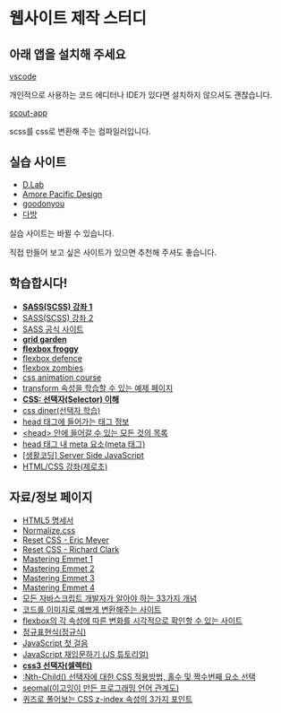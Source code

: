 # 웹사이트 제작 스터디

## 아래 앱을 설치해 주세요

[vscode](https://code.visualstudio.com)

개인적으로 사용하는 코드 에디터나 IDE가 있다면 설치하지 않으셔도 괜찮습니다.

[scout-app](https://scout-app.io)

scss를 css로 변환해 주는 컴파일러입니다.


## 실습 사이트

- [D.Lab](http://www.intermajor.com/d.lab/)
- [Amore Pacific Design](https://design.amorepacific.com)
- [goodonyou](https://goodonyou.eco)
- [다방](https://www.dabangapp.com)

실습 사이트는 바뀔 수 있습니다.

직접 만들어 보고 싶은 사이트가 있으면 추천해 주셔도 좋습니다.


## 학습합시다!

- **[SASS(SCSS) 강좌 1](https://heropy.blog/2018/01/31/sass/)**
- [SASS(SCSS) 강좌 2](https://velopert.com/1712)
- [SASS 공식 사이트](https://sass-guidelin.es/ko/)
- **[grid garden](http://cssgridgarden.com/#ko)**
- **[flexbox froggy](http://flexboxfroggy.com/#ko)**
- [flexbox defence](http://www.flexboxdefense.com/)
- [flexbox zombies](https://mastery.games/p/flexbox-zombies)
- [css animation course](https://css-animations.io/)
- [transform 속성을 학습할 수 있는 예제 페이지](https://codepen.io/rgy0409/pen/rQOrVe)
- **[CSS: 선택자(Selector) 이해](http://www.nextree.co.kr/p8468/)**
- [css diner(선택자 학습)](https://flukeout.github.io/)
- [head 태그에 들어가는 태그 정보](https://github.com/joshbuchea/HEAD)
- [\<head\> 안에 들어갈 수 있는 모든 것의 목록](https://github.com/Lutece/HEAD/blob/master/README.md)
- [head 태그 내 meta 요소(meta 태그)](http://webberstudy.com/html-css/html-3/meta-elements/)
- [\[생활코딩\] Server Side JavaScript](https://opentutorials.org/module/2026/11850)
- [HTML/CSS 강좌(제로초)](https://www.youtube.com/watch?v=ohpjJNal2lk&list=PLcqDmjxt30Rsb8Zpgbemt-NaCOjr2WIUj)


## 자료/정보 페이지

- [HTML5 명세서](https://html.spec.whatwg.org/multipage/)
- [Normalize.css](https://necolas.github.io/normalize.css/)
- [Reset CSS - Eric Meyer](https://meyerweb.com/eric/tools/css/reset/)
- [Reset CSS - Richard Clark](http://html5doctor.com/html-5-reset-stylesheet/)
- [Mastering Emmet 1](https://www.sitepoint.com/faster-workflow-mastering-emmet-part-1/)
- [Mastering Emmet 2](https://www.sitepoint.com/faster-workflow-mastering-emmet-part-2/)
- [Mastering Emmet 3](https://www.sitepoint.com/faster-workflow-mastering-emmet-part-3/)
- [Mastering Emmet 4](https://www.sitepoint.com/faster-workflow-mastering-emmet-part-4/)
- [모든 자바스크립트 개발자가 알아야 하는 33가지 개념](https://github.com/yjs03057/33-js-concepts)
- [코드를 이미지로 예쁘게 변환해주는 사이트](https://carbon.now.sh/)
- [flexbox의 각 속성에 따른 변화를 시각적으로 확인할 수 있는 사이트](https://flexbox.help/)
- [정규표현식(정규식)](https://opentutorials.org/course/743/6580)
- [JavaScript 첫 걸음](https://developer.mozilla.org/ko/docs/Learn/JavaScript/First_steps)
- [JavaScript 재입문하기 (JS ​튜토리얼)](https://developer.mozilla.org/ko/docs/A_re-introduction_to_JavaScript)
- **[css3 선택자(셀렉터)](https://techhtml.github.io/selectors/)**
- [:Nth-Child() 선택자에 대한 CSS 적용방법, 홀수 및 짝수번째 요소 선택](https://webisfree.com/2015-10-10/[css]-nth-child()-선택자에-대한-css-적용방법-홀수-및-짝수번째-요소-선택)
- [seomal(이고잉이 만든 프로그래밍 언어 관계도)](https://seomal.org/)
- [퀴즈로 풀어보는 CSS z-index 속성의 3가지 포인트](http://dev.epiloum.net/904)